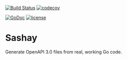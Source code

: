 [![Build Status](https://travis-ci.org/rgalanakis/sashay.svg?branch=master)](https://travis-ci.org/rgalanakis/sashay)
[![codecov](https://codecov.io/gh/rgalanakis/sashay/branch/master/graph/badge.svg)](https://codecov.io/gh/rgalanakis/sashay)

[![GoDoc](https://godoc.org/github.com/rgalanakis/sashay?status.svg)](http://godoc.org/github.com/rgalanakis/sashay)
[![license](http://img.shields.io/badge/license-MIT-orange.svg)](https://raw.githubusercontent.com/rgalanakis/sashay/master/LICENSE)

# Sashay

Generate OpenAPI 3.0 files from real, working Go code.
